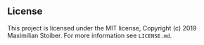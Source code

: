 
## License

This project is licensed under the MIT license, Copyright (c) 2019 Maximilian
Stoiber. For more information see `LICENSE.md`.
